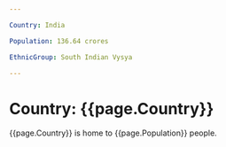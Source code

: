 ```yaml
---

Country: India

Population: 136.64 crores

EthnicGroup: South Indian Vysya

---
```


# Country: {{page.Country}}
{{page.Country}} is home to {{page.Population}} people.



